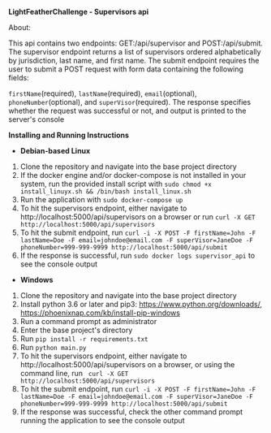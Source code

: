 **LightFeatherChallenge - Supervisors api**

About:

This api contains two endpoints: GET:/api/supervisor and POST:/api/submit. The supervisor endpoint returns a list of supervisors ordered alphabetically by jurisdiction, last name, and first name. The submit endpoint requires the user to submit a POST request with form data containing the following fields:

`firstName`(required), `lastName`(required), `email`(optional), `phoneNumber`(optional), and `superVisor`(required).
The response specifies whether the request was successful or not, and output is printed to the server's console

**Installing and Running Instructions**

* **Debian-based Linux**
1. Clone the repository and navigate into the base project directory
2. If the docker engine and/or docker-compose is not installed in your system, run the provided install script with ``sudo chmod +x install_linuyx.sh && /bin/bash install_linux.sh``
3. Run the application with `sudo docker-compose up`
4. To hit the supervisors endpoint, either navigate to http://localhost:5000/api/supervisors on a browser or run
`curl -X GET http://localhost:5000/api/supervisors`
5. To hit the submit endpoint, run `curl -i -X POST -F firstName=John -F lastName=Doe -F email=johndoe@email.com -F superVisor=JaneDoe -F phoneNumber=999-999-9999 http://localhost:5000/api/submit`
6. If the response is successful, run `sudo docker logs supervisor_api` to see the console output

* **Windows**
1. Clone the repository and navigate into the base project directory
2. Install python 3.6 or later and pip3: https://www.python.org/downloads/, https://phoenixnap.com/kb/install-pip-windows
3. Run a command prompt as administrator
4. Enter the base project's directory
5. Run `pip install -r requirements.txt`
6. Run `python main.py`
7. To hit the supervisors endpoint, either navigate to http://localhost:5000/api/supervisors on a browser, or using the command line, run
    ` curl -X GET http://localhost:5000/api/supervisors`
8. To hit the submit endpoint, run `curl -i -X POST -F firstName=John -F lastName=Doe -F email=johndoe@email.com -F superVisor=JaneDoe -F phoneNumber=999-999-9999 http://localhost:5000/api/submit`
9. If the response was successful, check the other command prompt running the application to see the console output
